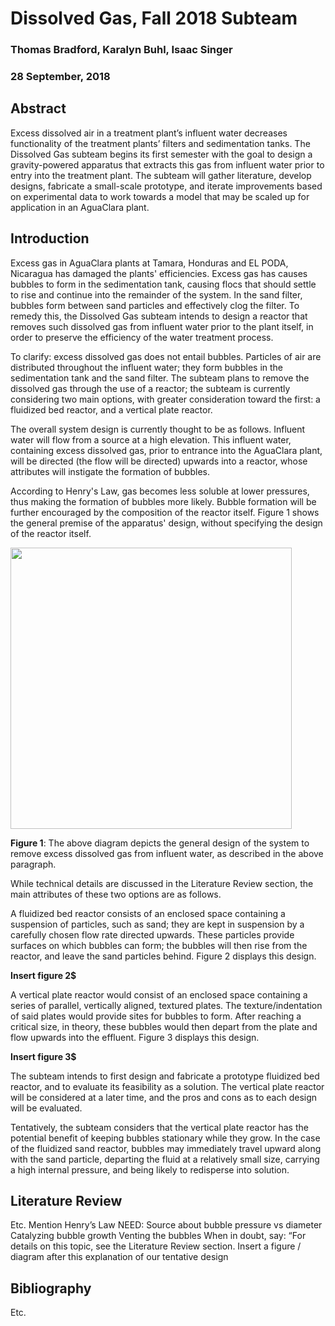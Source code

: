 # Dissolved Gas, Fall 2018 Subteam

### Thomas Bradford, Karalyn Buhl, Isaac Singer

### 28 September, 2018

## Abstract
Excess dissolved air in a treatment plant’s influent water decreases functionality of the treatment plants’ filters and sedimentation tanks. The Dissolved Gas subteam begins its first semester with the goal to design a gravity-powered apparatus that extracts this gas from influent water prior to entry into the treatment plant. The subteam will gather literature, develop designs, fabricate a small-scale prototype, and iterate improvements based on experimental data to work towards a model that may be scaled up for application in an AguaClara plant.

## Introduction
Excess gas in AguaClara plants at Tamara, Honduras and EL PODA, Nicaragua has damaged the plants' efficiencies. Excess gas has causes bubbles to form in the sedimentation tank, causing flocs that should settle to rise and continue into the remainder of the system. In the sand filter, bubbles form between sand particles and effectively clog the filter. To remedy this, the Dissolved Gas subteam intends to design a reactor that removes such dissolved gas from influent water prior to the plant itself, in order to preserve the efficiency of the water treatment process.

To clarify: excess dissolved gas does not entail bubbles. Particles of air are distributed throughout the influent water; they form bubbles in the sedimentation tank and the sand filter. The subteam plans to remove the dissolved gas through the use of a reactor; the subteam is currently considering two main options, with greater consideration toward the first: a fluidized bed reactor, and a vertical plate reactor.

The overall system design is currently thought to be as follows. Influent water will flow from a source at a high elevation. This influent water, containing excess dissolved gas, prior to entrance into the AguaClara plant, will be directed (the flow will be directed) upwards into a reactor, whose attributes will instigate the formation of bubbles.

According to Henry's Law, gas becomes less soluble at lower pressures, thus making the formation of bubbles more likely. Bubble formation will be further encouraged by the composition of the reactor itself. Figure 1 shows the general premise of the apparatus' design, without specifying the design of the reactor itself.  

<img src="https://github.com/AguaClara/Dissolved-Gas/blob/master/Images/Figure1_%20General.png?raw=true" height=450>


**Figure 1**: The above diagram depicts the general design of the system to remove excess dissolved gas from influent water, as described in the above paragraph.

While technical details are discussed in the Literature Review section, the main attributes of these two options are as follows.

A fluidized bed reactor consists of an enclosed space containing a suspension of particles, such as sand; they are kept in suspension by a carefully chosen flow rate directed upwards. These particles provide surfaces on which bubbles can form; the bubbles will then rise from the reactor, and leave the sand particles behind. Figure 2 displays this design.

**Insert figure 2$**

A vertical plate reactor would consist of an enclosed space containing a series of parallel, vertically aligned, textured plates. The texture/indentation of said plates would provide sites for bubbles to form. After reaching a critical size, in theory, these bubbles would then depart from the plate and flow upwards into the effluent. Figure 3 displays this design.

**Insert figure 3$**

The subteam intends to first design and fabricate a prototype fluidized bed reactor, and to evaluate its feasibility as a solution. The vertical plate reactor will be considered at a later time, and the pros and cons as to each design will be evaluated.

Tentatively, the subteam considers that the vertical plate reactor has the potential benefit of keeping bubbles stationary while they grow. In the case of the fluidized sand reactor, bubbles may immediately travel upward along with the sand particle, departing the fluid at a relatively small size, carrying a high internal pressure, and being likely to redisperse into solution.

## Literature Review
Etc.
Mention Henry’s Law
NEED: Source about bubble pressure vs diameter
Catalyzing bubble growth
Venting the bubbles
When in doubt, say: “For details on this topic, see the Literature Review section.
Insert a figure / diagram after this explanation of our tentative design


## Bibliography
Etc.

